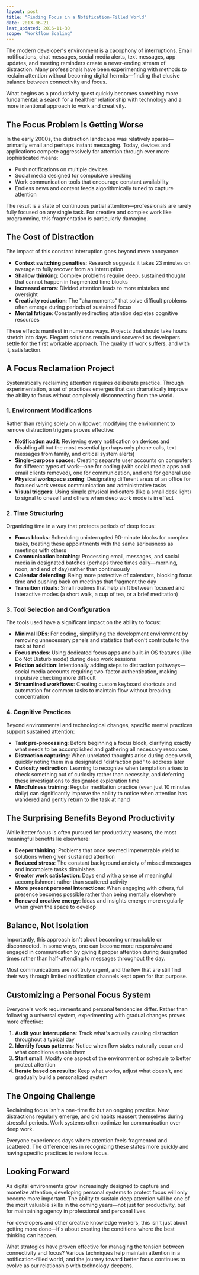 ```yaml
---
layout: post
title: "Finding Focus in a Notification-Filled World"
date: 2013-06-21
last_updated: 2016-11-30
scope: "Workflow Scaling"
---
```


The modern developer's environment is a cacophony of interruptions. Email notifications, chat messages, social media alerts, text messages, app updates, and meeting reminders create a never-ending stream of distraction. Many professionals have been experimenting with methods to reclaim attention without becoming digital hermits—finding that elusive balance between connectivity and focus.

What begins as a productivity quest quickly becomes something more fundamental: a search for a healthier relationship with technology and a more intentional approach to work and creativity.

## The Focus Problem Is Getting Worse

In the early 2000s, the distraction landscape was relatively sparse—primarily email and perhaps instant messaging. Today, devices and applications compete aggressively for attention through ever more sophisticated means:

- Push notifications on multiple devices
- Social media designed for compulsive checking
- Work communication tools that encourage constant availability
- Endless news and content feeds algorithmically tuned to capture attention

The result is a state of continuous partial attention—professionals are rarely fully focused on any single task. For creative and complex work like programming, this fragmentation is particularly damaging.

## The Cost of Distraction

The impact of this constant interruption goes beyond mere annoyance:

- **Context switching penalties**: Research suggests it takes 23 minutes on average to fully recover from an interruption
- **Shallow thinking**: Complex problems require deep, sustained thought that cannot happen in fragmented time blocks
- **Increased errors**: Divided attention leads to more mistakes and oversight
- **Creativity reduction**: The "aha moments" that solve difficult problems often emerge during periods of sustained focus
- **Mental fatigue**: Constantly redirecting attention depletes cognitive resources

These effects manifest in numerous ways. Projects that should take hours stretch into days. Elegant solutions remain undiscovered as developers settle for the first workable approach. The quality of work suffers, and with it, satisfaction.

## A Focus Reclamation Project

Systematically reclaiming attention requires deliberate practice. Through experimentation, a set of practices emerges that can dramatically improve the ability to focus without completely disconnecting from the world.

### 1. Environment Modifications

Rather than relying solely on willpower, modifying the environment to remove distraction triggers proves effective:

- **Notification audit**: Reviewing every notification on devices and disabling all but the most essential (perhaps only phone calls, text messages from family, and critical system alerts)
- **Single-purpose spaces**: Creating separate user accounts on computers for different types of work—one for coding (with social media apps and email clients removed), one for communication, and one for general use
- **Physical workspace zoning**: Designating different areas of an office for focused work versus communication and administrative tasks
- **Visual triggers**: Using simple physical indicators (like a small desk light) to signal to oneself and others when deep work mode is in effect

### 2. Time Structuring

Organizing time in a way that protects periods of deep focus:

- **Focus blocks**: Scheduling uninterrupted 90-minute blocks for complex tasks, treating these appointments with the same seriousness as meetings with others
- **Communication batching**: Processing email, messages, and social media in designated batches (perhaps three times daily—morning, noon, and end of day) rather than continuously
- **Calendar defending**: Being more protective of calendars, blocking focus time and pushing back on meetings that fragment the day
- **Transition rituals**: Small routines that help shift between focused and interactive modes (a short walk, a cup of tea, or a brief meditation)

### 3. Tool Selection and Configuration

The tools used have a significant impact on the ability to focus:

- **Minimal IDEs**: For coding, simplifying the development environment by removing unnecessary panels and statistics that don't contribute to the task at hand
- **Focus modes**: Using dedicated focus apps and built-in OS features (like Do Not Disturb mode) during deep work sessions
- **Friction addition**: Intentionally adding steps to distraction pathways—social media accounts requiring two-factor authentication, making impulsive checking more difficult
- **Streamlined workflows**: Creating custom keyboard shortcuts and automation for common tasks to maintain flow without breaking concentration

### 4. Cognitive Practices

Beyond environmental and technological changes, specific mental practices support sustained attention:

- **Task pre-processing**: Before beginning a focus block, clarifying exactly what needs to be accomplished and gathering all necessary resources
- **Distraction capturing**: When unrelated thoughts arise during deep work, quickly noting them in a designated "distraction pad" to address later
- **Curiosity redirection**: Learning to recognize when temptation arises to check something out of curiosity rather than necessity, and deferring these investigations to designated exploration time
- **Mindfulness training**: Regular meditation practice (even just 10 minutes daily) can significantly improve the ability to notice when attention has wandered and gently return to the task at hand

## The Surprising Benefits Beyond Productivity

While better focus is often pursued for productivity reasons, the most meaningful benefits lie elsewhere:

- **Deeper thinking**: Problems that once seemed impenetrable yield to solutions when given sustained attention
- **Reduced stress**: The constant background anxiety of missed messages and incomplete tasks diminishes
- **Greater work satisfaction**: Days end with a sense of meaningful accomplishment rather than scattered activity
- **More present personal interactions**: When engaging with others, full presence becomes possible rather than being mentally elsewhere
- **Renewed creative energy**: Ideas and insights emerge more regularly when given the space to develop

## Balance, Not Isolation

Importantly, this approach isn't about becoming unreachable or disconnected. In some ways, one can become more responsive and engaged in communication by giving it proper attention during designated times rather than half-attending to messages throughout the day.

Most communications are not truly urgent, and the few that are still find their way through limited notification channels kept open for that purpose.

## Customizing a Personal Focus System

Everyone's work requirements and personal tendencies differ. Rather than following a universal system, experimenting with gradual changes proves more effective:

1. **Audit your interruptions**: Track what's actually causing distraction throughout a typical day
2. **Identify focus patterns**: Notice when flow states naturally occur and what conditions enable them
3. **Start small**: Modify one aspect of the environment or schedule to better protect attention
4. **Iterate based on results**: Keep what works, adjust what doesn't, and gradually build a personalized system

## The Ongoing Challenge

Reclaiming focus isn't a one-time fix but an ongoing practice. New distractions regularly emerge, and old habits reassert themselves during stressful periods. Work systems often optimize for communication over deep work.

Everyone experiences days where attention feels fragmented and scattered. The difference lies in recognizing these states more quickly and having specific practices to restore focus.

## Looking Forward

As digital environments grow increasingly designed to capture and monetize attention, developing personal systems to protect focus will only become more important. The ability to sustain deep attention will be one of the most valuable skills in the coming years—not just for productivity, but for maintaining agency in professional and personal lives.

For developers and other creative knowledge workers, this isn't just about getting more done—it's about creating the conditions where the best thinking can happen.

What strategies have proven effective for managing the tension between connectivity and focus? Various techniques help maintain attention in a notification-filled world, and the journey toward better focus continues to evolve as our relationship with technology deepens.